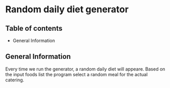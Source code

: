 # Random daily diet generator

## Table of contents
* General Information

## General Information
Every time we run the generator, a random daily diet will appeare. Based on the input foods list the program select a random meal for the actual catering.

